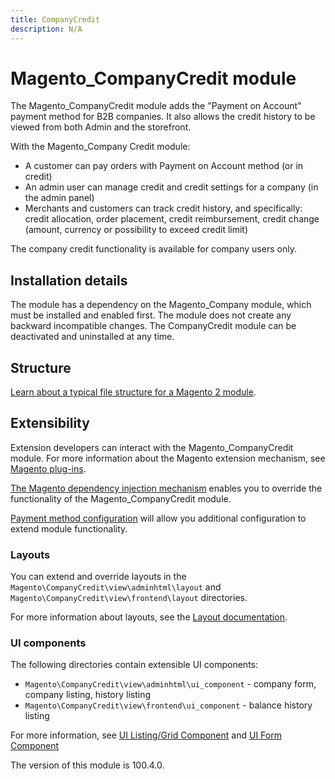 ```yaml
---
title: CompanyCredit
description: N/A
---
```


# Magento_CompanyCredit module

The Magento_CompanyCredit module adds the "Payment on Account" payment method for B2B companies. It also allows the credit history to be viewed from both Admin and the storefront.

With the Magento_Company Credit module:

- A customer can pay orders with Payment on Account method (or in credit)
- An admin user can manage credit and credit settings for a company (in the admin panel)
- Merchants and customers can track credit history, and specifically: credit allocation, order placement, credit reimbursement, credit change (amount, currency or possibility to exceed credit limit)

The company credit functionality is available for company users only.

## Installation details

The module has a dependency on the Magento_Company module, which must be installed and enabled first. The module does not create any backward incompatible changes. The CompanyCredit module can be deactivated and uninstalled at any time.

## Structure

[Learn about a typical file structure for a Magento 2 module](https://developer.adobe.com/commerce/php/development/build/component-file-structure/).

## Extensibility

Extension developers can interact with the Magento_CompanyCredit module. For more information about the Magento extension mechanism, see [Magento plug-ins](https://developer.adobe.com/commerce/php/development/components/plugins/).

[The Magento dependency injection mechanism](https://developer.adobe.com/commerce/php/development/components/dependency-injection/) enables you to override the functionality of the Magento_CompanyCredit module.

[Payment method configuration](https://developer.adobe.com/commerce/php/development/payments-integrations/base-integration/payment-option-config/) will allow you additional configuration to extend module functionality.

### Layouts

You can extend and override layouts in the `Magento\CompanyCredit\view\adminhtml\layout` and `Magento\CompanyCredit\view\frontend\layout` directories.

For more information about layouts, see the [Layout documentation](https://developer.adobe.com/commerce/frontend-core/guide/layouts/).

### UI components

The following directories contain extensible UI components:

- `Magento\CompanyCredit\view\adminhtml\ui_component` -  company form, company listing, history listing
- `Magento\CompanyCredit\view\frontend\ui_component` - balance history listing

For more information, see [UI Listing/Grid Component](https://developer.adobe.com/commerce/frontend-core/ui-components/components/listing-grid/) and [UI Form Component](https://developer.adobe.com/commerce/frontend-core/ui-components/components/form/)

<InlineAlert slots="text" />
The version of this module is 100.4.0.
